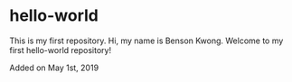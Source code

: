 # hello-world
This is my first repository.
Hi, my name is Benson Kwong. Welcome to my first hello-world repository! 

Added on May 1st, 2019
